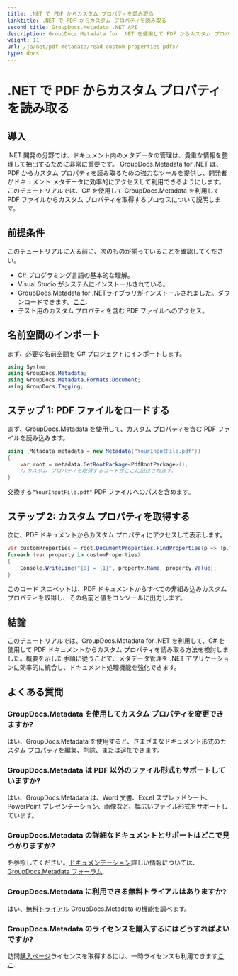 ```yaml
---
title: .NET で PDF からカスタム プロパティを読み取る
linktitle: .NET で PDF からカスタム プロパティを読み取る
second_title: GroupDocs.Metadata .NET API
description: GroupDocs.Metadata for .NET を使用して PDF からカスタム プロパティを抽出する方法を学びます。 C# を使用したドキュメントのメタデータ管理を詳しく見てみましょう。
weight: 11
url: /ja/net/pdf-metadata/read-custom-properties-pdfs/
type: docs
---
```

# .NET で PDF からカスタム プロパティを読み取る

## 導入
.NET 開発の分野では、ドキュメント内のメタデータの管理は、貴重な情報を整理して抽出するために非常に重要です。 GroupDocs.Metadata for .NET は、PDF からカスタム プロパティを読み取るための強力なツールを提供し、開発者がドキュメント メタデータに効率的にアクセスして利用できるようにします。このチュートリアルでは、C# を使用して GroupDocs.Metadata を利用して PDF ファイルからカスタム プロパティを取得するプロセスについて説明します。
## 前提条件
このチュートリアルに入る前に、次のものが揃っていることを確認してください。
- C# プログラミング言語の基本的な理解。
- Visual Studio がシステムにインストールされている。
- GroupDocs.Metadata for .NETライブラリがインストールされました。ダウンロードできます。[ここ](https://releases.groupdocs.com/metadata/net/).
- テスト用のカスタム プロパティを含む PDF ファイルへのアクセス。

## 名前空間のインポート
まず、必要な名前空間を C# プロジェクトにインポートします。
```csharp
using System;
using GroupDocs.Metadata;
using GroupDocs.Metadata.Formats.Document;
using GroupDocs.Tagging;
```
## ステップ 1: PDF ファイルをロードする
まず、GroupDocs.Metadata を使用して、カスタム プロパティを含む PDF ファイルを読み込みます。
```csharp
using (Metadata metadata = new Metadata("YourInputFile.pdf"))
{
    var root = metadata.GetRootPackage<PdfRootPackage>();
    //カスタム プロパティを取得するコードがここに記述されます。
}
```
交換する`"YourInputFile.pdf"` PDF ファイルへのパスを含めます。
## ステップ 2: カスタム プロパティを取得する
次に、PDF ドキュメントからカスタム プロパティにアクセスして表示します。
```csharp
var customProperties = root.DocumentProperties.FindProperties(p => !p.Tags.Contains(Tags.Document.BuiltIn));
foreach (var property in customProperties)
{
    Console.WriteLine("{0} = {1}", property.Name, property.Value);
}
```
このコード スニペットは、PDF ドキュメントからすべての非組み込みカスタム プロパティを取得し、その名前と値をコンソールに出力します。

## 結論
このチュートリアルでは、GroupDocs.Metadata for .NET を利用して、C# を使用して PDF ドキュメントからカスタム プロパティを読み取る方法を検討しました。概要を示した手順に従うことで、メタデータ管理を .NET アプリケーションに効率的に統合し、ドキュメント処理機能を強化できます。

## よくある質問
### GroupDocs.Metadata を使用してカスタム プロパティを変更できますか?
はい、GroupDocs.Metadata を使用すると、さまざまなドキュメント形式のカスタム プロパティを編集、削除、または追加できます。
### GroupDocs.Metadata は PDF 以外のファイル形式もサポートしていますか?
はい、GroupDocs.Metadata は、Word 文書、Excel スプレッドシート、PowerPoint プレゼンテーション、画像など、幅広いファイル形式をサポートしています。
### GroupDocs.Metadata の詳細なドキュメントとサポートはどこで見つかりますか?
を参照してください。[ドキュメンテーション](https://tutorials.groupdocs.com/metadata/net/)詳しい情報については、[GroupDocs.Metadata フォーラム](https://forum.groupdocs.com/c/metadata/14).
### GroupDocs.Metadata に利用できる無料トライアルはありますか?
はい、[無料トライアル](https://releases.groupdocs.com/) GroupDocs.Metadata の機能を調べます。
### GroupDocs.Metadata のライセンスを購入するにはどうすればよいですか?
訪問[購入ページ](https://purchase.groupdocs.com/buy)ライセンスを取得するには、一時ライセンスも利用できます[ここ](https://purchase.groupdocs.com/temporary-license/).